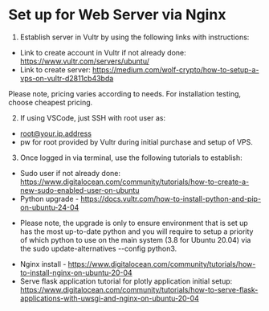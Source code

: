 # Set up for Web Server via Nginx

1. Establish server in Vultr by using the following links with instructions:
- Link to create account in Vultr if not already done: https://www.vultr.com/servers/ubuntu/
- Link to create server: https://medium.com/wolf-crypto/how-to-setup-a-vps-on-vultr-d2811cb43bda

Please note, pricing varies according to needs. For installation testing, choose cheapest pricing.

2. If using VSCode, just SSH with root user as:
- root@your.ip.address
- pw for root provided by Vultr during initial purchase and setup of VPS.

3. Once logged in via terminal, use the following tutorials to establish:
- Sudo user if not already done: https://www.digitalocean.com/community/tutorials/how-to-create-a-new-sudo-enabled-user-on-ubuntu
-  Python upgrade - https://docs.vultr.com/how-to-install-python-and-pip-on-ubuntu-24-04
* Please note, the upgrade is only to ensure environment that is set up has the most up-to-date python and you will require to setup a priority of which python to use on the main system (3.8 for Ubuntu 20.04) via the sudo update-alternatives --config python3.
- Nginx install - https://www.digitalocean.com/community/tutorials/how-to-install-nginx-on-ubuntu-20-04
- Serve flask application tutorial for plotly application initial setup: https://www.digitalocean.com/community/tutorials/how-to-serve-flask-applications-with-uwsgi-and-nginx-on-ubuntu-20-04
